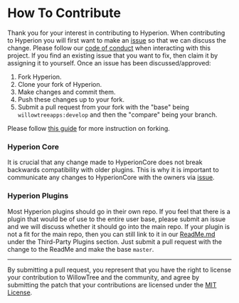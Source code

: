 # How To Contribute

Thank you for your interest in contributing to Hyperion. When contributing to Hyperion you will first want to make an [issue](https://github.com/willowtreeapps/Hyperion-iOS/issues/new) so that we can discuss the change. Please follow our [code of conduct](CODE_OF_CONDUCT.md) when interacting with this project.  If you find an existing issue that you want to fix, then claim it by assigning it to yourself. Once an issue has been discussed/approved:

1. Fork Hyperion.
2. Clone your fork of Hyperion.
3. Make changes and commit them.
4. Push these changes up to your fork.
5. Submit a pull request from your fork with the "base" being `willowtreeapps:develop` and then the "compare" being your branch.

Please follow [this guide](https://help.github.com/articles/fork-a-repo/) for more instruction on forking.

### Hyperion Core

It is crucial that any change made to HyperionCore does not break backwards compatibility with older plugins. This is why it is important to communicate any changes to HyperionCore with the owners via [issue](https://github.com/willowtreeapps/Hyperion-iOS/issues/new).

### Hyperion Plugins

Most Hyperion plugins should go in their own repo. If you feel that there is a plugin that would be of use to the entire user base, please submit an issue and we will discuss whether it should go into the main repo. If your plugin is not a fit for the main repo, then you can still link to it in our [ReadMe.md](https://github.com/willowtreeapps/Hyperion-iOS/blob/master/README.md#third-party-plugins) under the Third-Party Plugins section. Just submit a pull request with the change to the ReadMe and make the base `master`.

---

By submitting a pull request, you represent that you have the right to license
your contribution to WillowTree and the community, and agree by submitting the patch
that your contributions are licensed under the [MIT License](LICENSE).
